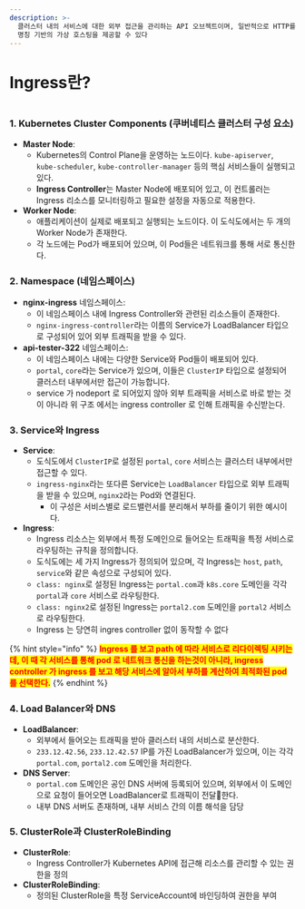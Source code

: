 ```yaml
---
description: >-
  클러스터 내의 서비스에 대한 외부 접근을 관리하는 API 오브젝트이며, 일반적으로 HTTP를 관리함. 인그레스는 부하 분산, SSL 종료,
  명칭 기반의 가상 호스팅을 제공할 수 있다
---
```


# Ingress란?

<figure><img src="../../../.gitbook/assets/Screenshot 2024-08-29 at 9.34.42 AM.png" alt=""><figcaption></figcaption></figure>

### 1. **Kubernetes Cluster Components (쿠버네티스 클러스터 구성 요소)**

* **Master Node**:
  * Kubernetes의 Control Plane을 운영하는 노드이다. `kube-apiserver`, `kube-scheduler`, `kube-controller-manager` 등의 핵심 서비스들이 실행되고 있다.
  * **Ingress Controller**는 Master Node에 배포되어 있고, 이 컨트롤러는 Ingress 리소스를 모니터링하고 필요한 설정을 자동으로 적용한다.
* **Worker Node**:
  * 애플리케이션이 실제로 배포되고 실행되는 노드이다. 이 도식도에서는 두 개의 Worker Node가 존재한다.
  * 각 노드에는 Pod가 배포되어 있으며, 이 Pod들은 네트워크를 통해 서로 통신한다.

### 2. **Namespace (네임스페이스)**

* **nginx-ingress** 네임스페이스:
  * 이 네임스페이스 내에 Ingress Controller와 관련된 리소스들이 존재한다.
  * `nginx-ingress-controller`라는 이름의 Service가 LoadBalancer 타입으로 구성되어 있어 외부 트래픽을 받을 수 있다.
* **api-tester-322** 네임스페이스:
  * 이 네임스페이스 내에는 다양한 Service와 Pod들이 배포되어 있다.
  * `portal`, `core`라는 Service가 있으며, 이들은 `ClusterIP` 타입으로 설정되어 클러스터 내부에서만 접근이 가능합니다.
  * service 가 nodeport 로 되어있지 않아 외부 트래픽을 서비스로 바로 받는 것이 아니라 위 구조 에서는 ingress controller 로 인해 트래픽을 수신받는다.

### 3. **Service와 Ingress**

* **Service**:
  * 도식도에서 `ClusterIP`로 설정된 `portal`, `core` 서비스는 클러스터 내부에서만 접근할 수 있다.
  * `ingress-nginx`라는 또다른 Service는 `LoadBalancer` 타입으로 외부 트래픽을 받을 수 있으며, `nginx2`라는 Pod와 연결된다.
    * 이 구성은 서비스별로 로드밸런서를 분리해서 부하를 줄이기 위한 예시이다.
* **Ingress**:
  * Ingress 리소스는 외부에서 특정 도메인으로 들어오는 트래픽을 특정 서비스로 라우팅하는 규칙을 정의합니다.
  * 도식도에는 세 가지 Ingress가 정의되어 있으며, 각 Ingress는 `host`, `path`, `service`와 같은 속성으로 구성되어 있다.
  * `class: nginx`로 설정된 Ingress는 `portal.com`과 `k8s.core` 도메인을 각각 `portal`과 `core` 서비스로 라우팅한다.
  * `class: nginx2`로 설정된 Ingress는 `portal2.com` 도메인을 `portal2` 서비스로 라우팅한다.
  * Ingress 는 당연히 ingres controller 없이 동작할 수 없다

{% hint style="info" %}
<mark style="color:red;">**Ingress 를 보고 path 에 따라 서비스로 리다이렉팅 시키는데, 이 때 각 서비스를 통해 pod 로 네트워크 통신을 하는것이 아니라, ingress controller 가 ingress 를 보고 해당 서비스에 알아서 부하를 계산하여 최적화된 pod 를 선택한다.**</mark>
{% endhint %}

### 4. **Load Balancer와 DNS**

* **LoadBalancer**:
  * 외부에서 들어오는 트래픽을 받아 클러스터 내의 서비스로 분산한다.
  * `233.12.42.56`, `233.12.42.57` IP를 가진 LoadBalancer가 있으며, 이는 각각 `portal.com`, `portal2.com` 도메인을 처리한다.
* **DNS Server**:
  * `portal.com` 도메인은 공인 DNS 서버에 등록되어 있으며, 외부에서 이 도메인으로 요청이 들어오면 LoadBalancer로 트래픽이 전달한다.
  * 내부 DNS 서버도 존재하며, 내부 서비스 간의 이름 해석을 담당

### 5. **ClusterRole과 ClusterRoleBinding**

* **ClusterRole**:
  * Ingress Controller가 Kubernetes API에 접근해 리소스를 관리할 수 있는 권한을 정의
* **ClusterRoleBinding**:
  * 정의된 ClusterRole을 특정 ServiceAccount에 바인딩하여 권한을 부여
